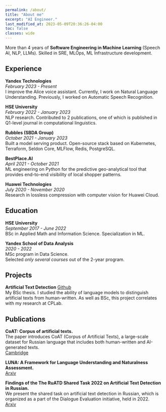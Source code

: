 ```yaml
---
permalink: /about/
title: "About me"
excerpt: "AI Engineer."
last_modified_at: 2023-05-09T20:36:26-04:00
toc: false
classes: wide
---
```


More than 4 years of **Software Engineering in Machine Learning** (Speech AI, NLP, LLMs). Skilled in SRE, MLOps, ML Infrastructure development.

## Experience

**Yandex Technologies** <br>
*February 2023 - Present* <br>
I improve the Alice voice assistant. Currently, I work on Natural Language Understanding. Previously, I worked on Automatic Speech Recognition.

**HSE University** <br>
*February 2022 - January 2023* <br>
NLP research. Contributed to 2 publications, one of which is published in Q1-level journal in computational linguistics.

**Rubbles (SBDA Group)** <br>
*October 2021 - January 2023* <br>
Built a model serving product. Open-source stack based on Kubernetes, Terraform, Seldon Core, MLFlow, Redis, PostgreSQL.

**BestPlace.AI** <br>
*April 2021 - October 2021* <br>
ML engineering on Python for the predictive geo-analytical tool that provides end-to-end visibility of local shopper patterns.

**Huawei Technologies** <br>
*July 2020 - November 2020* <br>
Research in lossless compression with computer vision for Huawei Cloud.

## Education

**HSE University** <br>
*September 2017 - June 2022* <br>
BSc in Applied Math and Information Science. Specialization in ML.

**Yandex School of Data Analysis** <br>
*2020 - 2022* <br>
MSc program in Data Science. <br>
Selected *only several courses* out of the 2-year program.

## Projects

**Artificial Text Detection**
<a href="https://github.com/martysai/artificial-text-detection" class="btn" title="{{ site.data.ui-text[site.locale].share_on_label }} Github"><i class="fab fa-fw fa-github" aria-hidden="true"></i><span> Github</span></a> <br>
My BSc thesis. I studied the ability of language models to distinguish artificial texts from human-written. As well as BSc, this project correlates with my research at CPLab. <br>


## Publications

**CoAT: Corpus of artificial texts.** <br>
The paper introduces CoAT (Corpus of Artificial Texts), a large-scale dataset for Russian language that includes both human-written and AI-generated texts. <br>
<a href="https://www.cambridge.org/core/journals/natural-language-processing/article/coat-corpus-of-artificial-texts/7E2CA97E21663CC031FB6BAFE56E0046" class="btn" title="{{ site.data.ui-text[site.locale].share_on_label }} Cambridge"><i class="fa-fb fa-newspaper"></i><span> Cambridge</span></a> <br>


**LUNA: A Framework for Language Understanding and Naturalness Assessment.** <br>
<a href="https://arxiv.org/abs/2401.04522" class="btn" title="{{ site.data.ui-text[site.locale].share_on_label }} Arxiv"><i class="fa-fb fa-newspaper"></i><span> Arxiv</span></a> <br>


**Findings of the The RuATD Shared Task 2022 on Artificial Text Detection in Russian.** <br>
We present the shared task on artificial text detection in Russian, which is organized as a part of the Dialogue Evaluation initiative, held in 2022. <br>
<a href="https://arxiv.org/abs/2206.01583" class="btn" title="{{ site.data.ui-text[site.locale].share_on_label }} Arxiv"><i class="fa-fb fa-newspaper"></i><span> Arxiv</span></a> <br>
